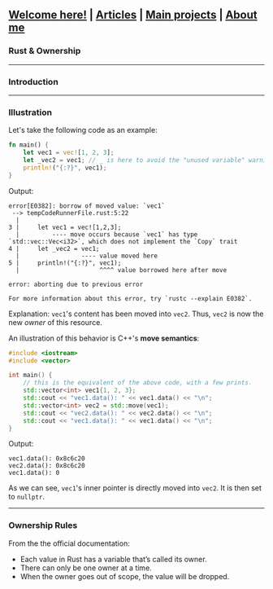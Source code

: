 ## [Welcome here!](https://vpenando.github.io) | [Articles](https://vpenando.github.io/articles.html) | [Main projects](https://vpenando.github.io/projects.html) | [About me](https://vpenando.github.io/about.html)

### Rust & Ownership

---

### Introduction


---

### Illustration

Let's take the following code as an example:
```rust
fn main() {
    let vec1 = vec![1, 2, 3];
    let _vec2 = vec1; // _ is here to avoid the "unused variable" warning
    println!("{:?}", vec1);
}
```
Output:
```
error[E0382]: borrow of moved value: `vec1`
 --> tempCodeRunnerFile.rust:5:22
  |
3 |     let vec1 = vec![1,2,3];
  |         ---- move occurs because `vec1` has type `std::vec::Vec<i32>`, which does not implement the `Copy` trait
4 |     let _vec2 = vec1;
  |                 ---- value moved here
5 |     println!("{:?}", vec1);
  |                      ^^^^ value borrowed here after move

error: aborting due to previous error

For more information about this error, try `rustc --explain E0382`.
```
Explanation: `vec1`'s content has been moved into `vec2`. Thus, `vec2` is now the new *owner* of this resource.

An illustration of this behavior is C++'s **move semantics**:
```cpp
#include <iostream>
#include <vector>

int main() {
    // this is the equivalent of the above code, with a few prints.
    std::vector<int> vec1{1, 2, 3};
    std::cout << "vec1.data(): " << vec1.data() << "\n";
    std::vector<int> vec2 = std::move(vec1);
    std::cout << "vec2.data(): " << vec2.data() << "\n";
    std::cout << "vec1.data(): " << vec1.data() << "\n";
}
```
Output:
```
vec1.data(): 0x8c6c20
vec2.data(): 0x8c6c20
vec1.data(): 0
```
As we can see, `vec1`'s inner pointer is directly moved into `vec2`. It is then set to `nullptr`.

---

### Ownership Rules

From the the official documentation:
* Each value in Rust has a variable that’s called its owner.
* There can only be one owner at a time.
* When the owner goes out of scope, the value will be dropped.
